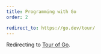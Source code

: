 ```yaml
---
title: Programming with Go
order: 2

redirect_to: https://go.dev/tour/
---
```

Redirecting to [Tour of Go](https://go.dev/tour/).
